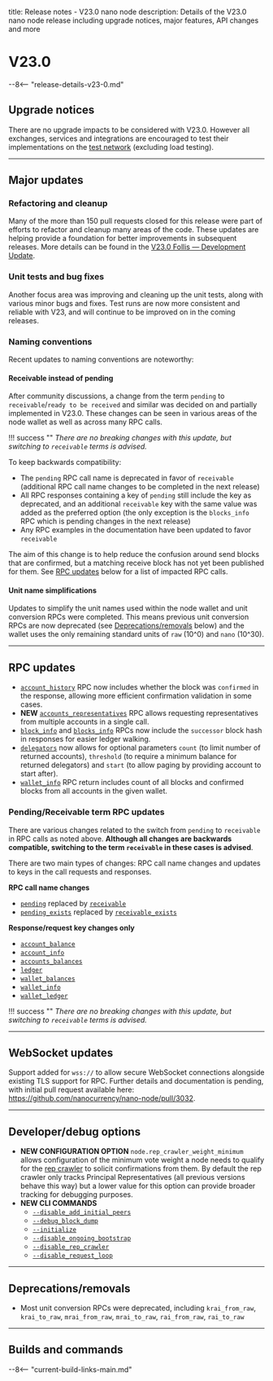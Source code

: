 title: Release notes - V23.0 nano node
description: Details of the V23.0 nano node release including upgrade notices, major features, API changes and more

# V23.0

--8<-- "release-details-v23-0.md"

## Upgrade notices

There are no upgrade impacts to be considered with V23.0. However all exchanges, services and integrations are encouraged to test their implementations on the [test network](../running-a-node/test-network.md) (excluding load testing).

---

## Major updates

### Refactoring and cleanup

Many of the more than 150 pull requests closed for this release were part of efforts to refactor and cleanup many areas of the code. These updates are helping provide a foundation for better improvements in subsequent releases. More details can be found in the [V23.0 Follis — Development Update](https://blog.nano.org/v23-0-follis-development-update-55ef8c41cbb).

### Unit tests and bug fixes

Another focus area was improving and cleaning up the unit tests, along with various minor bugs and fixes. Test runs are now more consistent and reliable with V23, and will continue to be improved on in the coming releases.

### Naming conventions

Recent updates to naming conventions are noteworthy:

#### Receivable instead of pending

After community discussions, a change from the term `pending` to `receivable`/`ready to be received` and similar was decided on and partially implemented in V23.0. These changes can be seen in various areas of the node wallet as well as across many RPC calls. 

!!! success ""
    _There are no breaking changes with this update, but switching to `receivable` terms is advised._

To keep backwards compatibility:

- The `pending` RPC call name is deprecated in favor of `receivable` (additional RPC call name changes to be completed in the next release)
- All RPC responses containing a key of `pending` still include the key as deprecated, and an additional `receivable` key with the same value was added as the preferred option (the only exception is the `blocks_info` RPC which is pending changes in the next release)
- Any RPC examples in the documentation have been updated to favor `receivable`

The aim of this change is to help reduce the confusion around send blocks that are confirmed, but a matching receive block has not yet been published for them. See [RPC updates](#pendingreceivable-term-rpc-updates) below for a list of impacted RPC calls.

#### Unit name simplifications

Updates to simplify the unit names used within the node wallet and unit conversion RPCs were completed. This means previous unit conversion RPCs are now deprecated (see [Deprecations/removals](#deprecationsremovals) below) and the wallet uses the only remaining standard units of `raw` (10^0) and `nano` (10^30).

---

## RPC updates

* [`account_history`](../commands/rpc-protocol.md#account_history) RPC now includes whether the block was `confirmed` in the response, allowing more efficient confirmation validation in some cases.
* **NEW** [`accounts_representatives`](../commands/rpc-protocol.md#accounts_representatives) RPC allows requesting representatives from multiple accounts in a single call.
* [`block_info`](../commands/rpc-protocol.md#block_info) and [`blocks_info`](../commands/rpc-protocol.md#blocks_info) RPCs now include the `successor` block hash in responses for easier ledger walking.
* [`delegators`](../commands/rpc-protocol.md#delegators) now allows for optional parameters `count` (to limit number of returned accounts), `threshold` (to require a minimum balance for returned delegators) and `start` (to allow paging by providing account to start after).
* [`wallet_info`](../commands/rpc-protocol.md#wallet_info) RPC return includes count of all blocks and confirmed blocks from all accounts in the given wallet.

### Pending/Receivable term RPC updates

There are various changes related to the switch from `pending` to `receivable` in RPC calls as noted above. **Although all changes are backwards compatible, switching to the term `receivable` in these cases is advised**.

There are two main types of changes: RPC call name changes and updates to keys in the call requests and responses.

**RPC call name changes**

* [`pending`](../commands/rpc-protocol.md#pending) replaced by [`receivable`](../commands/rpc-protocol.md#receivable)
* [`pending_exists`](../commands/rpc-protocol.md#pending_exists) replaced by [`receivable_exists`](../commands/rpc-protocol.md#receivable_exists)

**Response/request key changes only**

* [`account_balance`](../commands/rpc-protocol.md#account_balance)
* [`account_info`](../commands/rpc-protocol.md#account_info)
* [`accounts_balances`](../commands/rpc-protocol.md#accounts_balances)
* [`ledger`](../commands/rpc-protocol.md#ledger)
* [`wallet_balances`](../commands/rpc-protocol.md#wallet_balances)
* [`wallet_info`](../commands/rpc-protocol.md#wallet_info)
* [`wallet_ledger`](../commands/rpc-protocol.md#wallet_ledger)

!!! success ""
    _There are no breaking changes with this update, but switching to `receivable` terms is advised._

---

## WebSocket updates

Support added for `wss://` to allow secure WebSocket connections alongside existing TLS support for RPC. Further details and documentation is pending, with initial pull request available here: https://github.com/nanocurrency/nano-node/pull/3032.

---

## Developer/debug options

* **NEW CONFIGURATION OPTION** `node.rep_crawler_weight_minimum` allows configuration of the minimum vote weight a node needs to qualify for the [rep crawler](../node-implementation/voting.md#rep-crawler) to solicit confirmations from them. By default the rep crawler only tracks Principal Representatives (all previous versions behave this way) but a lower value for this option can provide broader tracking for debugging purposes.
* **NEW CLI COMMANDS**
    * [`--disable_add_initial_peers`](../commands/command-line-interface.md#-disable_add_initial_peers)
    * [`--debug_block_dump`](../commands/command-line-interface.md#-debug_block_dump)
    * [`--initialize`](../commands/command-line-interface.md#-initialize)
    * [`--disable_ongoing_bootstrap`](../commands/command-line-interface.md#-disable_ongoing_bootstrap)
    * [`--disable_rep_crawler`](../commands/command-line-interface.md#-disable_rep_crawler)
    * [`--disable_request_loop`](../commands/command-line-interface.md#-disable_request_loop)

---

## Deprecations/removals

* Most unit conversion RPCs were deprecated, including `krai_from_raw`, `krai_to_raw`, `mrai_from_raw`, `mrai_to_raw`, `rai_from_raw`, `rai_to_raw`

---

## Builds and commands

--8<-- "current-build-links-main.md"
